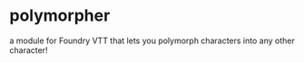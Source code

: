 # polymorpher
a module for Foundry VTT that lets you polymorph characters into any other character!

